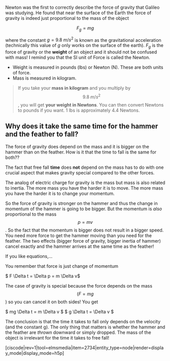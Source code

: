 Newton was the first to correctly describe the force of gravity that Galileo was studying. He found that near the surface of the Earth the force of gravity is indeed just proportional to the mass of the object

$$ F_g = m g$$

where the constant $g = 9.8\; m/s^2$ is known as the gravitational acceleration (technically this value of $g$ only works on the surface of the earth). $F_g$ is the force of gravity or the **weight** of an object and it should not be confused with mass! I remind you that the SI unit of Force is called the Newton. 

- Weight is measured in pounds (lbs) or Newton (N). These are both units of force.
- Mass is measured in kilogram.

> If you take your **mass in kilogram** and you multiply by $$ 9.8 \;m/s^2$$, you will get **your weight in Newtons**. You can then convert Newtons to pounds if you want. 1 lbs is approximately 4.4 Newtons.

## Why does it take the same time for the hammer and the feather to fall?

The force of gravity does depend on the mass and it is bigger on the hammer than on the feather. How is it that the time to fall is the same for both??

The fact that free fall **time** does **not** depend on the mass has to do with one crucial aspect that makes gravity special compared to the other forces.

The analog of electric charge for gravity is the mass but mass is also related to inertia. The more mass you have the harder it is to move. The more mass you have the harder it is to change your momentum.

So the force of gravity is stronger on the hammer and thus the change in momentum of the hammer is going to be bigger. But the momentum is *also* proportional to the mass $$p=mv$$. So the fact that the momentum is bigger does not result in a bigger speed. You need more force to get the hammer moving than you need for the feather. The two effects (bigger force of gravity, bigger inertia of hammer) cancel exactly and the hammer arrives at the same time as the feather!

If you like equations,...

You remember that force is just change of momentum

$ F \Delta t = \Delta p = m \Delta v$

The case of gravity is special because the force depends on the mass $$(F = mg$$) so you can cancel it on both sides! You get

$ mg \Delta t = m \Delta v $ 
$ g \Delta t = \Delta v $

The conclusion is that the time it takes to fall only depends on the velocity (and the constant g). The only thing that matters is whether the hammer and the feather are *thrown* downward or simply dropped. The mass of the object is irrelevant for the time it takes to free fall!

[ciscode|rev=1|tool=elmsmedia|item=2734|entity_type=node|render=display_mode|display_mode=h5p]